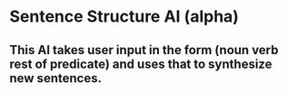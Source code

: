 # Sentence Structure AI (alpha)
## This AI takes user input in the form (noun verb rest of predicate) and uses that to synthesize new sentences.
